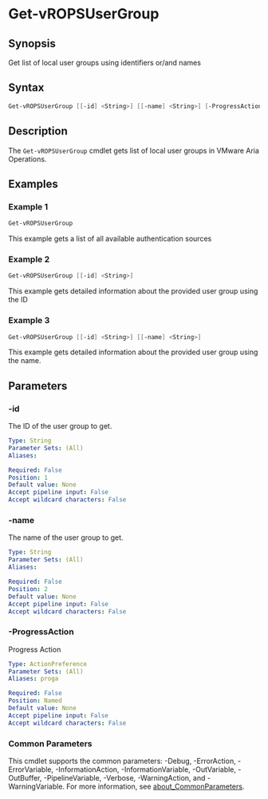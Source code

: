 # Get-vROPSUserGroup

## Synopsis

Get list of local user groups using identifiers or/and names

## Syntax

```powershell
Get-vROPSUserGroup [[-id] <String>] [[-name] <String>] [-ProgressAction <ActionPreference>] [<CommonParameters>]
```

## Description

The `Get-vROPSUserGroup` cmdlet gets list of local user groups in VMware Aria Operations.

## Examples

### Example 1

```powershell
Get-vROPSUserGroup
```

This example gets a list of all available authentication sources

### Example 2

```powershell
Get-vROPSUserGroup [[-id] <String>]
```

This example gets detailed information about the provided user group using the ID

### Example 3

```powershell
Get-vROPSUserGroup [[-id] <String>] [[-name] <String>]
```

This example gets detailed information about the provided user group using the name.

## Parameters

### -id

The ID of the user group to get.

```yaml
Type: String
Parameter Sets: (All)
Aliases:

Required: False
Position: 1
Default value: None
Accept pipeline input: False
Accept wildcard characters: False
```

### -name

The name of the user group to get.

```yaml
Type: String
Parameter Sets: (All)
Aliases:

Required: False
Position: 2
Default value: None
Accept pipeline input: False
Accept wildcard characters: False
```

### -ProgressAction

Progress Action

```yaml
Type: ActionPreference
Parameter Sets: (All)
Aliases: proga

Required: False
Position: Named
Default value: None
Accept pipeline input: False
Accept wildcard characters: False
```

### Common Parameters

This cmdlet supports the common parameters: -Debug, -ErrorAction, -ErrorVariable, -InformationAction, -InformationVariable, -OutVariable, -OutBuffer, -PipelineVariable, -Verbose, -WarningAction, and -WarningVariable. For more information, see [about_CommonParameters](http://go.microsoft.com/fwlink/?LinkID=113216).
